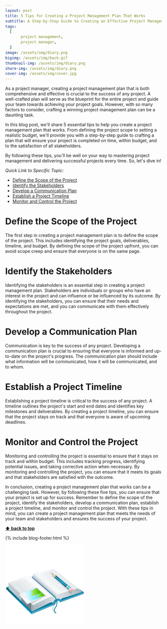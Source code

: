 ```yaml
---
layout: post
title: 5 Tips for Creating a Project Management Plan That Works 
subtitle: A Step-by-Step Guide to Creating an Effective Project Management Plan
tags:
  [
       project management,
       project manager,
  ]
image: /assets/img/diary.png
bigimg: /assets/img/back.gif
thumbnail-img: /assets/img/diary.png
share-img: /assets/img/diary.png
cover-img: /assets/img/cover.jpg
---
```


As a project manager, creating a project management plan that is both comprehensive and effective is crucial to the success of any project. A well-crafted plan will serve as the blueprint for the entire project and guide your team towards achieving your project goals. However, with so many factors to consider, crafting a winning project management plan can be a daunting task.

In this blog post, we'll share 5 essential tips to help you create a project management plan that works. From defining the project scope to setting a realistic budget, we'll provide you with a step-by-step guide to crafting a plan that will ensure your project is completed on time, within budget, and to the satisfaction of all stakeholders.

By following these tips, you'll be well on your way to mastering project management and delivering successful projects every time. So, let's dive in!




_Quick Link to Specific Topic:_
- [Define the Scope of the Project](#define-the-scope-of-the-project)
- [Identify the Stakeholders](#identify-the-stakeholders)
- [Develop a Communication Plan](#develop-a-communication-plan)
- [Establish a Project Timeline](#establish-a-project-timeline)
- [Monitor and Control the Project](#monitor-and-control-the-project)

# Define the Scope of the Project
The first step in creating a project management plan is to define the scope of the project. This includes identifying the project goals, deliverables, timeline, and budget. By defining the scope of the project upfront, you can avoid scope creep and ensure that everyone is on the same page.

# Identify the Stakeholders
Identifying the stakeholders is an essential step in creating a project management plan. Stakeholders are individuals or groups who have an interest in the project and can influence or be influenced by its outcome. By identifying the stakeholders, you can ensure that their needs and expectations are met, and you can communicate with them effectively throughout the project.

# Develop a Communication Plan
Communication is key to the success of any project. Developing a communication plan is crucial to ensuring that everyone is informed and up-to-date on the project's progress. The communication plan should include what information will be communicated, how it will be communicated, and to whom.

# Establish a Project Timeline
Establishing a project timeline is critical to the success of any project. A timeline outlines the project's start and end dates and identifies key milestones and deliverables. By creating a project timeline, you can ensure that the project stays on track and that everyone is aware of upcoming deadlines.

# Monitor and Control the Project
Monitoring and controlling the project is essential to ensure that it stays on track and within budget. This includes tracking progress, identifying potential issues, and taking corrective action when necessary. By monitoring and controlling the project, you can ensure that it meets its goals and that stakeholders are satisfied with the outcome.

In conclusion, creating a project management plan that works can be a challenging task. However, by following these five tips, you can ensure that your project is set up for success. Remember to define the scope of the project, identify the stakeholders, develop a communication plan, establish a project timeline, and monitor and control the project. With these tips in mind, you can create a project management plan that meets the needs of your team and stakeholders and ensures the success of your project.

**[⬆ back to top](#define-the-scope-of-the-project)**


{% include blog-footer.html %}

![Diary](/assets/img/diary.png "Diary")
